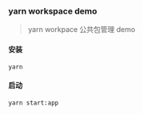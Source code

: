 ### yarn workspace demo 
> yarn workpace 公共包管理  demo

#### 安装
```
yarn
```

#### 启动
```
yarn start:app
```